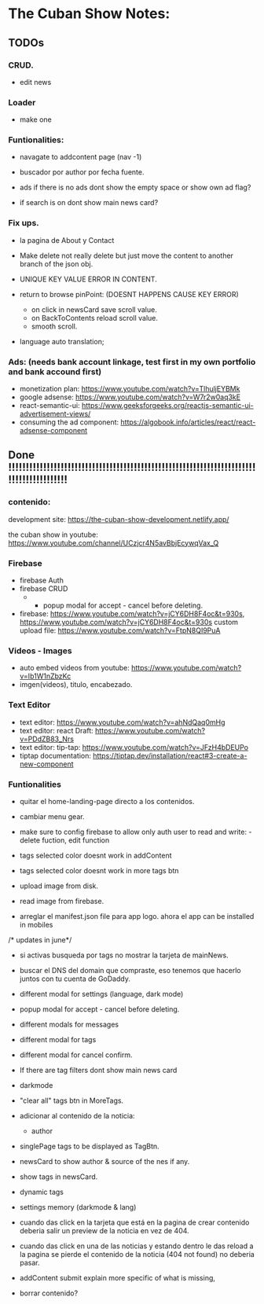 # The Cuban Show Notes:
## TODOs


### CRUD.
- edit news

### Loader
- make one

### Funtionalities:

- navagate to addcontent page (nav -1)

- buscador por author por fecha fuente.

- ads if there is no ads dont show the empty space or show own ad flag?

- if search is on dont show main news card?

### Fix ups.

- la pagina de About y Contact

- Make delete not really delete but just move the content to another branch of the json obj.

- UNIQUE KEY VALUE ERROR IN CONTENT.

- return to browse pinPoint: (DOESNT HAPPENS CAUSE KEY ERROR)
    - on click in newsCard save scroll value.
    - on BackToContents reload scroll value.
    - smooth scroll.

- language auto translation;

### Ads: (needs bank account linkage, test first in my own portfolio and bank accound first)
- monetization plan: https://www.youtube.com/watch?v=TlhuljEYBMk
- google  adsense: https://www.youtube.com/watch?v=W7r2w0aq3kE
- react-semantic-ui: https://www.geeksforgeeks.org/reactjs-semantic-ui-advertisement-views/
- consuming the ad component: https://algobook.info/articles/react/react-adsense-component

## Done !!!!!!!!!!!!!!!!!!!!!!!!!!!!!!!!!!!!!!!!!!!!!!!!!!!!!!!!!!!!!!!!!!!!!!!!!!!!!!!!!!!!!!!!

### contenido: 
development site: https://the-cuban-show-development.netlify.app/

the cuban show in youtube: https://www.youtube.com/channel/UCzjcr4N5avBbjEcywqVax_Q

### Firebase
- firebase Auth
- firebase CRUD
    - - popup modal for accept - cancel before deleting.
- firebase: https://www.youtube.com/watch?v=jCY6DH8F4oc&t=930s, https://www.youtube.com/watch?v=jCY6DH8F4oc&t=930s
custom upload file: https://www.youtube.com/watch?v=FtpN8QI9PuA


### Videos - Images
- auto embed videos from youtube: https://www.youtube.com/watch?v=Ib1W1nZbzKc
- imgen(videos), titulo, encabezado.

### Text Editor
- text editor: https://www.youtube.com/watch?v=ahNdQaq0mHg
- text editor: react Draft: https://www.youtube.com/watch?v=PDdZB83_Nrs
- text editor: tip-tap: https://www.youtube.com/watch?v=JFzH4bDEUPo
- tiptap documentation: https://tiptap.dev/installation/react#3-create-a-new-component

### Funtionalities
- quitar el home-landing-page directo a los contenidos.

- cambiar menu gear. 

- make sure to config firebase to allow only auth user to read and write: - delete fuction, edit function

- tags selected color doesnt work in addContent
- tags selected color doesnt work in more tags btn

- upload image from disk.
- read image from firebase.
- arreglar el manifest.json file para app logo. ahora el app can be installed in mobiles

/* updates in june*/
- si activas busqueda por tags no mostrar la tarjeta de mainNews.
- buscar el DNS del domain que compraste, eso tenemos que hacerlo juntos con tu cuenta de GoDaddy.

- different modal for settings (language, dark mode)
- popup modal for accept - cancel before deleting.
- different modals for messages
- different modal for tags
- different modal for cancel confirm.

- If there are tag filters dont show main news card

- darkmode

- "clear all" tags btn in MoreTags.

- adicionar al contenido de la noticia: 
    - author

- singlePage tags to be displayed as TagBtn.

- newsCard to show author & source of the nes if any.
- show tags in newsCard.

- dynamic tags

- settings memory (darkmode & lang)

- cuando das click en la tarjeta que está en la pagina de crear contenido deberia salir un preview de la noticia en vez de 404.

- cuando das click en una de las noticias y estando dentro le das reload a la pagina se pierde el contenido de la noticia (404 not found) no deberia pasar.

- addContent submit explain more specific of what is missing,

- borrar contenido?